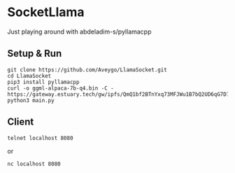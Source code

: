 # SocketLlama
Just playing around with abdeladim-s/pyllamacpp

## Setup & Run

```
git clone https://github.com/Aveygo/LlamaSocket.git
cd LlamaSocket
pip3 install pyllamacpp
curl -o ggml-alpaca-7b-q4.bin -C - https://gateway.estuary.tech/gw/ipfs/QmQ1bf2BTnYxq73MFJWu1B7bQ2UD6qG7D7YDCxhTndVkPC
python3 main.py
```

## Client
```
telnet localhost 8080
```

or

```
nc localhost 8080
```
